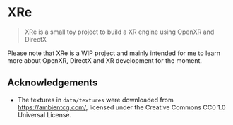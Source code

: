# XRe

> XRe is a small toy project to build a XR engine using OpenXR and DirectX

Please note that XRe is a WIP project and mainly intended for me to learn more about OpenXR, DirectX and XR development for the moment.

## Acknowledgements

* The textures in `data/textures` were downloaded from https://ambientcg.com/, licensed under the Creative Commons CC0 1.0 Universal License.
